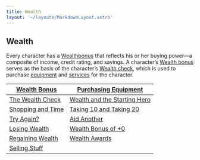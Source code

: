 ```yaml
---
title: Wealth
layout: '~/layouts/MarkdownLayout.astro'
---
```


## Wealth

Every character has a [Wealth](/modern.d20.srd/wealth/wealth.bonus)[bonus](/modern.d20.srd/wealth/wealth.bonus)
that reflects his or her buying power—a composite of income, credit rating,
and savings. A character’s [Wealth bonus](/modern.d20.srd/wealth/wealth.bonus)
serves as the basis of the character’s [Wealth check](/modern.d20.srd/wealth/wealth.check), which is used to purchase
[equipment](/modern.d20.srd/equipment/equipment.general) and
[services](/modern.d20.srd/equipment/services) for the character.

| [Wealth Bonus](/modern.d20.srd/wealth/wealth.bonus) | [Purchasing Equipment](/modern.d20.srd/wealth/purchasing.equipment) |
|---|---|
| [The Wealth Check](/modern.d20.srd/wealth/wealth.check) | [Wealth and the Starting Hero](/modern.d20.srd/wealth/wealth.starting.hero) |
| [Shopping and Time](/modern.d20.srd/wealth/shopping.and.time) | [Taking 10 and Taking 20](/modern.d20.srd/wealth/taking.10.and.20) |
| [Try Again?](/modern.d20.srd/wealth/try.again) | [Aid Another](/modern.d20.srd/wealth/aid.another) |
| [Losing Wealth](/modern.d20.srd/wealth/losing.wealth) | [Wealth Bonus of +0](/modern.d20.srd/wealth/wealth.bonus.of.0) |
| [Regaining Wealth](/modern.d20.srd/wealth/regaining.wealth) | [Wealth Awards](/modern.d20.srd/wealth/wealth.awards) |
| [Selling Stuff](/modern.d20.srd/wealth/selling.stuff) |
